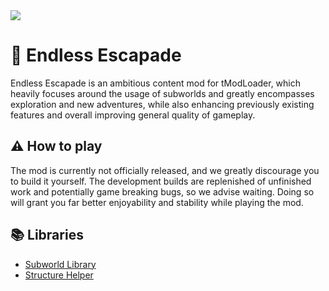 <img src="https://i.imgur.com/1gMvgdt.png" align="center"/>

# 🌊 Endless Escapade

Endless Escapade is an ambitious content mod for tModLoader, which heavily focuses around the usage of subworlds and greatly encompasses exploration and new adventures, while also enhancing previously
existing features and overall improving general quality of gameplay.

## ⚠️ How to play

The mod is currently not officially released, and we greatly discourage you to build it yourself. The development builds are replenished of unfinished work and potentially game breaking bugs, so we advise waiting. Doing so will grant you far better enjoyability and stability while playing the mod.

## 📚 Libraries

* [Subworld Library](https://github.com/jjohnsnaill/SubworldLibrary)
* [Structure Helper](https://github.com/ScalarVector1/StructureHelper)

